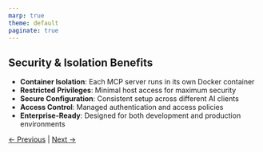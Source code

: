 ```yaml
---
marp: true
theme: default
paginate: true
---
```


## Security & Isolation Benefits

- **Container Isolation**: Each MCP server runs in its own Docker container
- **Restricted Privileges**: Minimal host access for maximum security
- **Secure Configuration**: Consistent setup across different AI clients
- **Access Control**: Managed authentication and access policies
- **Enterprise-Ready**: Designed for both development and production environments

[← Previous](002-key-features-architecture.md) | [Next →](004-why-use-docker-mcp-gateway.md)
